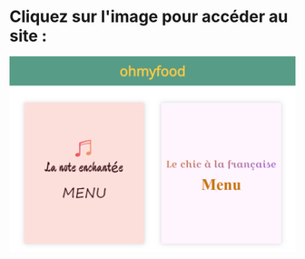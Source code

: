 # Cliquez sur l'image pour accéder au site :

[![image preview du site](https://github.com/Esselka/OC/blob/master/divers/P3-site-preview.png)](https://esselka.github.io/P3/)
